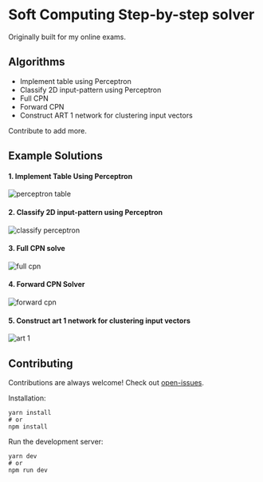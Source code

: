 # Soft Computing Step-by-step solver

Originally built for my online exams.

## Algorithms

- Implement table using Perceptron
- Classify 2D input-pattern using Perceptron
- Full CPN
- Forward CPN
- Construct ART 1 network for clustering input vectors

Contribute to add more.

## Example Solutions
#### 1. Implement Table Using Perceptron
![perceptron table](https://user-images.githubusercontent.com/73903781/205184181-207b314e-7550-4811-bf00-c38afe77931d.png)

#### 2. Classify 2D input-pattern using Perceptron
![classify perceptron](https://user-images.githubusercontent.com/73903781/205184317-2957c71c-d490-45a9-9258-0f9ab57218df.png)

#### 3. Full CPN solve
![full cpn](https://user-images.githubusercontent.com/73903781/205184353-89bd39a2-f61f-45b2-bcd4-fbe34d4a3c50.png)

#### 4. Forward CPN Solver
![forward cpn](https://user-images.githubusercontent.com/73903781/205184416-6566ed53-faf6-45a4-adea-83135f642fa0.png)

#### 5. Construct art 1 network for clustering input vectors
![art 1](https://user-images.githubusercontent.com/73903781/205184446-45bf0275-d0d6-485f-bcfc-e86f617e0a9e.png)


## Contributing

Contributions are always welcome!
Check out [open-issues](https://github.com/tnmyk/soft-computing-solver/issues).

Installation:
```
yarn install
# or
npm install
```
Run the development server:
```
yarn dev
# or
npm run dev
```
